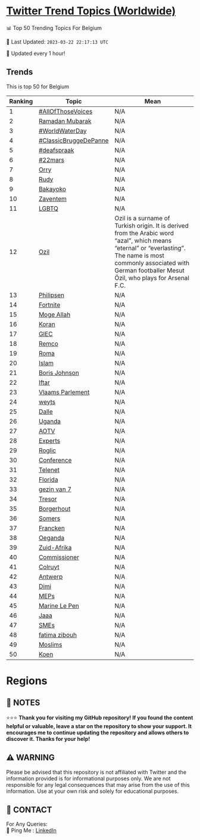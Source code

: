 [Twitter Trend Topics (Worldwide)](https://github.com/ErcinDedeoglu/Twitter-Trend-Topics)
==========


📊 Top 50 Trending Topics For Belgium

📆 Last Updated: `2023-03-22 22:17:13 UTC`

🔧 Updated every 1 hour!


## Trends

This is top 50 for Belgium

| Ranking | Topic | Mean |
| ------- | ------------ | ------------ |
| 1 | [#AllOfThoseVoices](http://twitter.com/search?q=%23AllOfThoseVoices) | N/A |
| 2 | [Ramadan Mubarak](http://twitter.com/search?q=Ramadan+Mubarak) | N/A |
| 3 | [#WorldWaterDay](http://twitter.com/search?q=%23WorldWaterDay) | N/A |
| 4 | [#ClassicBruggeDePanne](http://twitter.com/search?q=%23ClassicBruggeDePanne) | N/A |
| 5 | [#deafspraak](http://twitter.com/search?q=%23deafspraak) | N/A |
| 6 | [#22mars](http://twitter.com/search?q=%2322mars) | N/A |
| 7 | [Orry](http://twitter.com/search?q=Orry) | N/A |
| 8 | [Rudy](http://twitter.com/search?q=Rudy) | N/A |
| 9 | [Bakayoko](http://twitter.com/search?q=Bakayoko) | N/A |
| 10 | [Zaventem](http://twitter.com/search?q=Zaventem) | N/A |
| 11 | [LGBTQ](http://twitter.com/search?q=LGBTQ) | N/A |
| 12 | [Ozil](http://twitter.com/search?q=Ozil) | Ozil is a surname of Turkish origin. It is derived from the Arabic word “azal”, which means “eternal” or “everlasting”. The name is most commonly associated with German footballer Mesut Özil, who plays for Arsenal F.C. |
| 13 | [Philipsen](http://twitter.com/search?q=Philipsen) | N/A |
| 14 | [Fortnite](http://twitter.com/search?q=Fortnite) | N/A |
| 15 | [Moge Allah](http://twitter.com/search?q=Moge+Allah) | N/A |
| 16 | [Koran](http://twitter.com/search?q=Koran) | N/A |
| 17 | [GIEC](http://twitter.com/search?q=GIEC) | N/A |
| 18 | [Remco](http://twitter.com/search?q=Remco) | N/A |
| 19 | [Roma](http://twitter.com/search?q=Roma) | N/A |
| 20 | [Islam](http://twitter.com/search?q=Islam) | N/A |
| 21 | [Boris Johnson](http://twitter.com/search?q=Boris+Johnson) | N/A |
| 22 | [Iftar](http://twitter.com/search?q=Iftar) | N/A |
| 23 | [Vlaams Parlement](http://twitter.com/search?q=Vlaams+Parlement) | N/A |
| 24 | [weyts](http://twitter.com/search?q=weyts) | N/A |
| 25 | [Dalle](http://twitter.com/search?q=Dalle) | N/A |
| 26 | [Uganda](http://twitter.com/search?q=Uganda) | N/A |
| 27 | [AOTV](http://twitter.com/search?q=AOTV) | N/A |
| 28 | [Experts](http://twitter.com/search?q=Experts) | N/A |
| 29 | [Roglic](http://twitter.com/search?q=Roglic) | N/A |
| 30 | [Conference](http://twitter.com/search?q=Conference) | N/A |
| 31 | [Telenet](http://twitter.com/search?q=Telenet) | N/A |
| 32 | [Florida](http://twitter.com/search?q=Florida) | N/A |
| 33 | [gezin van 7](http://twitter.com/search?q=gezin+van+7) | N/A |
| 34 | [Tresor](http://twitter.com/search?q=Tresor) | N/A |
| 35 | [Borgerhout](http://twitter.com/search?q=Borgerhout) | N/A |
| 36 | [Somers](http://twitter.com/search?q=Somers) | N/A |
| 37 | [Francken](http://twitter.com/search?q=Francken) | N/A |
| 38 | [Oeganda](http://twitter.com/search?q=Oeganda) | N/A |
| 39 | [Zuid-Afrika](http://twitter.com/search?q=Zuid-Afrika) | N/A |
| 40 | [Commissioner](http://twitter.com/search?q=Commissioner) | N/A |
| 41 | [Colruyt](http://twitter.com/search?q=Colruyt) | N/A |
| 42 | [Antwerp](http://twitter.com/search?q=Antwerp) | N/A |
| 43 | [Dimi](http://twitter.com/search?q=Dimi) | N/A |
| 44 | [MEPs](http://twitter.com/search?q=MEPs) | N/A |
| 45 | [Marine Le Pen](http://twitter.com/search?q=Marine+Le+Pen) | N/A |
| 46 | [Jaaa](http://twitter.com/search?q=Jaaa) | N/A |
| 47 | [SMEs](http://twitter.com/search?q=SMEs) | N/A |
| 48 | [fatima zibouh](http://twitter.com/search?q=fatima+zibouh) | N/A |
| 49 | [Moslims](http://twitter.com/search?q=Moslims) | N/A |
| 50 | [Koen](http://twitter.com/search?q=Koen) | N/A |



# Regions




## 📝 NOTES

⭐⭐⭐ **Thank you for visiting my GitHub repository! If you found the content helpful or valuable, leave a star on the repository to show your support. It encourages me to continue updating the repository and allows others to discover it. Thanks for your help!**


## ⚠️ WARNING

Please be advised that this repository is not affiliated with Twitter and the information provided is for informational purposes only. We are not responsible for any legal consequences that may arise from the use of this information. Use at your own risk and solely for educational purposes.


## 📨 CONTACT

 For Any Queries:  
            🏓 Ping Me : [LinkedIn](https://www.linkedin.com/in/ercindedeoglu/)
